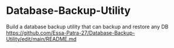 # Database-Backup-Utility
Build a database backup utility that can backup and restore any DB
https://github.com/Essa-Patra-27/Database-Backup-Utility/edit/main/README.md
